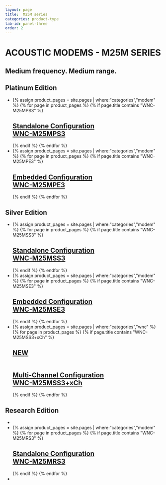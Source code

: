 ```yaml
---
layout: page
title:  M25M series
categories: product-type
tab-id: panel-three
order: 2
---
```


<h1 class='panel-heading'>ACOUSTIC MODEMS - M25M SERIES</h1>
<h2 class='panel-sub-heading'>Medium frequency. Medium range.</h2>
<div class='grey-container'>
    <h2 class='edition'>Platinum Edition</h2>
    <ul class="edition-container">
        <li class="modem-container">
            {% assign product_pages = site.pages | where:"categories","modem" %}
            {% for page in product_pages %}
            {% if page.title contains "WNC-M25MPS3" %}
            <div class='mod modBlogPost bg-grey'>
                <a href="{{site.baseurl}}{{page.url}}"><img alt="" src="{{site.baseurl}}/images/thumbnail-wnc-m25mps3.jpg" />
                <div class='content'>
                <h2>Standalone Configuration <br>WNC-M25MPS3</h2>
              </div></a>
            </div>
            {% endif %}
            {% endfor %}
        </li>
        <li class="modem-container">
            {% assign product_pages = site.pages | where:"categories","modem" %}
            {% for page in product_pages %}
            {% if page.title contains "WNC-M25MPE3" %}
            <div class='mod modBlogPost bg-grey'>
                <a href="{{site.baseurl}}{{page.url}}"><img alt="" src="{{site.baseurl}}/images/thumbnail-wnc-m25mpe3.jpg" />
                <div class='content'>
                <h2>Embedded Configuration <br>WNC-M25MPE3</h2>
              </div></a>
            </div>
            {% endif %}
            {% endfor %}
        </li>
    </ul>
</div>
<div class='grey-container'>
    <h2 class='edition'>Silver Edition</h2>
    <ul class="edition-container">
        <li class="modem-container">
            {% assign product_pages = site.pages | where:"categories","modem" %}
            {% for page in product_pages %}
            {% if page.title contains "WNC-M25MSS3" %}
            <div class='mod modBlogPost bg-grey'>
                <a href="{{site.baseurl}}{{page.url}}"><img alt="" src="{{site.baseurl}}/images/thumbnail-wnc-m25mss3.jpg" />
                <div class='content'>
                <h2>Standalone Configuration <br>WNC-M25MSS3</h2>
              </div></a>
            </div>
            {% endif %}
            {% endfor %}
        </li>
        <li class="modem-container">
            {% assign product_pages = site.pages | where:"categories","modem" %}
            {% for page in product_pages %}
            {% if page.title contains "WNC-M25MSE3" %}
            <div class='mod modBlogPost bg-grey'>
                <a href="{{site.baseurl}}{{page.url}}"><img alt="" src="{{site.baseurl}}/images/thumbnail-wnc-m25mse3.jpg" />
                <div class='content'>
                <h2>Embedded Configuration <br>WNC-M25MSE3</h2>
              </div></a>
            </div>
            {% endif %}
            {% endfor %}
        </li>
        <li class="modem-container">
            {% assign product_pages = site.pages | where:"categories","wnc" %}
            {% for page in product_pages %}
            {% if page.title contains "WNC-M25MSS3+xCh" %}
            <div class='mod modBlogPost bg-grey'>
                <a href="{{site.baseurl}}{{page.url}}">
                    <h2 class="new-tag"> NEW </h2>
                    <img alt="" src="{{site.baseurl}}/images/thumbnail-wnc-multichannel.jpg" />
                    <div class='content'>
                        <h2>Multi-Channel Configuration <br>WNC-M25MSS3+xCh</h2>
                    </div>
                </a>
            </div>
            {% endif %}
            {% endfor %}
        </li>
    </ul>
</div>
<div class='grey-container' id='Research'>
    <h2 class='edition'>Research Edition</h2>
    <ul class="edition-container">
        <li class="modem-container"></li>
        <li class="modem-container">
            {% assign product_pages = site.pages | where:"categories","modem" %}
            {% for page in product_pages %}
            {% if page.title contains "WNC-M25MRS3" %}
            <div class='mod modBlogPost bg-grey'>
                <a href="{{site.baseurl}}{{page.url}}"><img alt="" src="{{site.baseurl}}/{{page.thumbnail}}" />
                <div class='content'>
                <h2>Standalone Configuration <br>WNC-M25MRS3</h2>
              </div></a>
            </div>
            {% endif %}
            {% endfor %}
        </li>
        <li class="modem-container"></li>
    </ul>
</div>